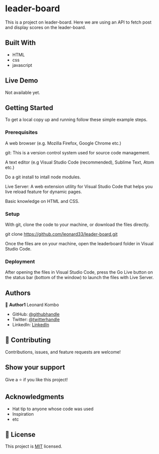 # leader-board

This is a project on leader-board.
Here we are using an API to fetch post and display scores on the leader-board.
 
## Built With

- HTML
- css
- javascript

## Live Demo 
Not available yet.

## Getting Started

To get a local copy up and running follow these simple example steps.

### Prerequisites
A web browser (e.g. Mozilla Firefox, Google Chrome etc.)

git: This is a version control system used for source code management.

A text editor (e.g Visual Studio Code (recommended), Sublime Text, Atom etc.)

Do a git install to intall node modules.

Live Server: A web extension utility for Visual Studio Code that helps you live reload feature for dynamic pages.

Basic knowledge on HTML and CSS.

### Setup
With git, clone the code to your machine, or download the files directly.

git clone https://github.com/leonard33/leader-board.git

Once the files are on your machine, open the leaderboard folder in Visual Studio Code.

### Deployment
After opening the files in Visual Studio Code, press the Go Live button on the status bar (bottom of the window) to launch the files with Live Server.


## Authors

👤 **Author1**
  Leonard Kombo
- GitHub: [@githubhandle](https://github.com/leonard33)
- Twitter: [@twitterhandle](https://twitter.com/leonardkombo1)
- LinkedIn: [LinkedIn](https://linkedin.com/in/leonardkombo)


## 🤝 Contributing

Contributions, issues, and feature requests are welcome!


## Show your support

Give a ⭐️ if you like this project!

## Acknowledgments

- Hat tip to anyone whose code was used
- Inspiration
- etc
## 📝 License

This project is [MIT](./MIT.md) licensed.

